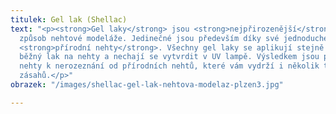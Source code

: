 ```yaml
---
titulek: Gel lak (Shellac)
text: "<p><strong>Gel laky</strong> jsou <strong>nejpřirozenější</strong> a <strong>nejšetrnější</strong>
  způsob nehtové modeláže. Jedinečné jsou především díky své jednoduché aplikaci na
  <strong>přírodní nehty</strong>. Všechny gel laky se aplikují stejně jednoduše jako
  běžný lak na nehty a nechají se vytvrdit v UV lampě. Výsledkem jsou pak krásné pevné
  nehty k nerozeznání od přírodních nehtů, které vám vydrží i několik týdnů bez dalších
  zásahů.</p>"
obrazek: "/images/shellac-gel-lak-nehtova-modelaz-plzen3.jpg"

---
```

